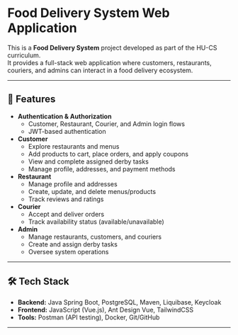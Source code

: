 # Food Delivery System Web Application

This is a **Food Delivery System** project developed as part of the HU-CS curriculum.  
It provides a full-stack web application where customers, restaurants, couriers, and admins can interact in a food delivery ecosystem.

---

## 🚀 Features
- **Authentication & Authorization**
  - Customer, Restaurant, Courier, and Admin login flows
  - JWT-based authentication
- **Customer**
  - Explore restaurants and menus
  - Add products to cart, place orders, and apply coupons
  - View and complete assigned derby tasks
  - Manage profile, addresses, and payment methods
- **Restaurant**
  - Manage profile and addresses
  - Create, update, and delete menus/products
  - Track reviews and ratings
- **Courier**
  - Accept and deliver orders
  - Track availability status (available/unavailable)
- **Admin**
  - Manage restaurants, customers, and couriers
  - Create and assign derby tasks
  - Oversee system operations

---

## 🛠️ Tech Stack
- **Backend:** Java Spring Boot, PostgreSQL, Maven, Liquibase, Keycloak
- **Frontend:** JavaScript (Vue.js), Ant Design Vue, TailwindCSS
- **Tools:** Postman (API testing), Docker, Git/GitHub

---
